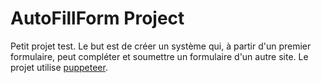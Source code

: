 # AutoFillForm Project

Petit projet test. Le but est de créer un système qui, à partir d'un premier formulaire, peut compléter et soumettre un formulaire d'un autre site.
Le projet utilise [puppeteer](https://pptr.dev).